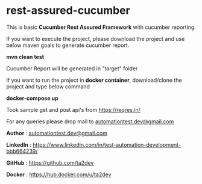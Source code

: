 # rest-assured-cucumber

This is basic <strong>Cucumber Rest Assured Framework</strong> with cucumber reporting.

If you want to execute the project, please download the project and use below maven goals to generate cucumber report.<p>
**mvn clean test**
<p>Cucumber Report will be generated in "target" folder
 
 
 If you want to run the project in <strong>docker container</strong>, download/clone the project and type below command<p>
 **docker-compose up**
  
 Took sample get and post api's from https://reqres.in/
  
 For any queries please drop mail to <a href="mailto:automationtest.dev@gmail.com">automationtest.dev@gmail.com</a>
 
<strong>Author</strong> 		  : automationtest.dev@gmail.com<p>
<strong>LinkedIn</strong> 	 : https://www.linkedin.com/in/test-automation-development-bbb664239/<p>
<strong>GitHub</strong>		  : https://github.com/ta2dev<p>
<strong>Docker</strong>		   : https://hub.docker.com/u/ta2dev
